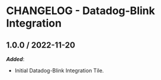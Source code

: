 # CHANGELOG - Datadog-Blink Integration

## 1.0.0 / 2022-11-20

***Added***:

* Initial Datadog-Blink Integration Tile.
